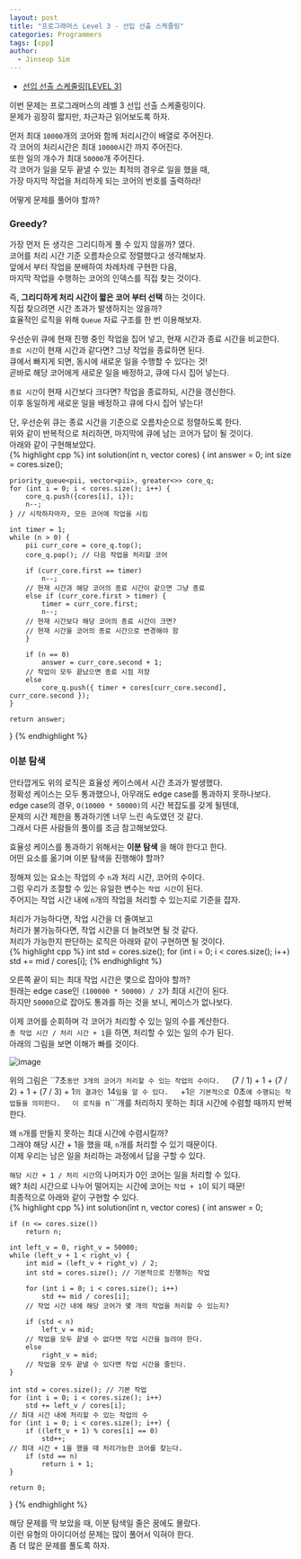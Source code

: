 ```yaml
---
layout: post
title: "프로그래머스 Level 3 - 선입 선출 스케줄링"
categories: Programmers
tags: [cpp]
author:
  - Jinseop Sim
---
```

- [선입 선출 스케줄링[LEVEL 3]](https://school.programmers.co.kr/learn/courses/30/lessons/12920)

이번 문제는 프로그래머스의 레벨 3 선입 선출 스케줄링이다.  
문제가 굉장히 짧지만, 차근차근 읽어보도록 하자.  

먼저 최대 ```10000```개의 코어와 함께 처리시간이 배열로 주어진다.  
각 코어의 처리시간은 최대 ```10000```시간 까지 주어진다.  
또한 일의 개수가 최대 ```50000```개 주어진다.  
각 코어가 일을 모두 끝낼 수 있는 최적의 경우로 일을 했을 때,  
가장 마지막 작업을 처리하게 되는 코어의 번호를 출력하라!  

어떻게 문제를 풀어야 할까?  

### Greedy?
가장 먼저 든 생각은 그리디하게 풀 수 있지 않을까? 였다.  
코어를 처리 시간 기준 오름차순으로 정렬했다고 생각해보자.  
앞에서 부터 작업을 분배하여 차례차례 구현한 다음,  
마지막 작업을 수행하는 코어의 인덱스를 직접 찾는 것이다.  

즉, __그리디하게 처리 시간이 짧은 코어 부터 선택__ 하는 것이다.  
직접 찾으려면 시간 초과가 발생하지는 않을까?  
효율적인 로직을 위해 ```Queue``` 자료 구조를 한 번 이용해보자.  

우선순위 큐에 현재 진행 중인 작업을 집어 넣고, 현재 시간과 종료 시간을 비교한다.  
```종료 시간```이 현재 시간과 같다면? 그냥 작업을 종료하면 된다.  
큐에서 빠지게 되면, 동시에 새로운 일을 수행할 수 있다는 것!  
곧바로 해당 코어에게 새로운 일을 배정하고, 큐에 다시 집어 넣는다.  

```종료 시간```이 현재 시간보다 크다면? 작업을 종료하되, 시간을 갱신한다.  
이후 동일하게 새로운 일을 배정하고 큐에 다시 집어 넣는다!  

단, 우선순위 큐는 종료 시간을 기준으로 오름차순으로 정렬하도록 한다.  
위와 같이 반복적으로 처리하면, 마지막에 큐에 남는 코어가 답이 될 것이다.  
아래와 같이 구현해보았다.  
{% highlight cpp %}
int solution(int n, vector<int> cores) {
	int answer = 0;
	int size = cores.size();

	priority_queue<pii, vector<pii>, greater<>> core_q;
	for (int i = 0; i < cores.size(); i++) {
		core_q.push({cores[i], i});
		n--;
	} // 시작하자마자, 모든 코어에 작업을 시킴

	int timer = 1;
	while (n > 0) {
		pii curr_core = core_q.top();
		core_q.pop(); // 다음 작업을 처리할 코어

		if (curr_core.first == timer)
			n--; 
		// 현재 시간과 해당 코어의 종료 시간이 같으면 그냥 종료
		else if (curr_core.first > timer) {
			timer = curr_core.first;
			n--;
		// 현재 시간보다 해당 코어의 종료 시간이 크면?
		// 현재 시간을 코어의 종료 시간으로 변경해야 함
		}

		if (n == 0)
			answer = curr_core.second + 1;
		// 작업이 모두 끝났으면 종료 시점 저장
		else
			core_q.push({ timer + cores[curr_core.second], curr_core.second });
	}

	return answer;
}
{% endhighlight %}

### 이분 탐색
안타깝게도 위의 로직은 효율성 케이스에서 시간 초과가 발생했다.  
정확성 케이스는 모두 통과했으나, 아무래도 edge case를 통과하지 못하나보다.  
edge case의 경우, ```O(10000 * 50000)```의 시간 복잡도를 갖게 될텐데,  
문제의 시간 제한을 통과하기엔 너무 느린 속도였던 것 같다.  
그래서 다른 사람들의 풀이를 조금 참고해보았다.  

효율성 케이스를 통과하기 위해서는 __이분 탐색__ 을 해야 한다고 한다.  
어떤 요소를 옮기며 이분 탐색을 진행해야 할까?  

정해져 있는 요소는 작업의 수 ```n```과 처리 시간, 코어의 수이다.  
그럼 우리가 조절할 수 있는 유일한 변수는 ```작업 시간```이 된다.  
주어지는 작업 시간 내에 ```n```개의 작업을 처리할 수 있는지로 기준을 잡자.  

처리가 가능하다면, 작업 시간을 더 줄여보고  
처리가 불가능하다면, 작업 시간을 더 늘려보면 될 것 같다.  
처리가 가능한지 판단하는 로직은 아래와 같이 구현하면 될 것이다.  
{% highlight cpp %}
int std = cores.size();
for (int i = 0; i < cores.size(); i++)
	std += mid / cores[i];
{% endhighlight %}

오른쪽 끝이 되는 최대 작업 시간은 몇으로 잡아야 할까?  
원래는 edge case인 ```(100000 * 50000) / 2```가 최대 시간이 된다.  
하지만 ```50000```으로 잡아도 통과를 하는 것을 보니, 케이스가 없나보다.  

이제 코어를 순회하며 각 코어가 처리할 수 있는 일의 수를 계산한다.  
```총 작업 시간 / 처리 시간 + 1```을 하면, 처리할 수 있는 일의 수가 된다.  
아래의 그림을 보면 이해가 빠를 것이다.  

![image](https://github.com/Jinseop-Sim/Jinseop-Sim.github.io/assets/71700079/e14cd85b-baa4-4318-a6df-4c32b9b5c3a2)  

위의 그림은 ``7초```동안 3개의 코어가 처리할 수 있는 작업의 수이다.  
```(7 / 1) + 1 + (7 / 2) + 1 + (7 / 3) + 1```의 결과인 ```14```임을 알 수 있다.  
```+1```은 기본적으로 ```0초```에 수행되는 작업들을 의미한다.  
이 로직을 ```n```개를 처리하지 못하는 최대 시간에 수렴할 때까지 반복한다.  

왜 ```n```개를 만들지 못하는 최대 시간에 수렴시킬까?  
그래야 해당 시간 + 1을 했을 때, ```n```개를 처리할 수 있기 때문이다.  
이제 우리는 남은 일을 처리하는 과정에서 답을 구할 수 있다.  

```해당 시간 + 1 / 처리 시간```의 나머지가 0인 코어는 일을 처리할 수 있다.  
왜? 처리 시간으로 나누어 떨어지는 시간에 코어는 ```작업 + 1```이 되기 때문!  
최종적으로 아래와 같이 구현할 수 있다.  
{% highlight cpp %}
int solution(int n, vector<int> cores) {
	int answer = 0;

	if (n <= cores.size())
		return n;

	int left_v = 0, right_v = 50000;
	while (left_v + 1 < right_v) {
		int mid = (left_v + right_v) / 2;
		int std = cores.size(); // 기본적으로 진행하는 작업

		for (int i = 0; i < cores.size(); i++)
			std += mid / cores[i];
		// 작업 시간 내에 해당 코어가 몇 개의 작업을 처리할 수 있는지?

		if (std < n)
			left_v = mid;
		// 작업을 모두 끝낼 수 없다면 작업 시간을 늘려야 한다.
		else
			right_v = mid;
		// 작업을 모두 끝낼 수 있다면 작업 시간을 줄인다.
	}

	int std = cores.size(); // 기본 작업
	for (int i = 0; i < cores.size(); i++)
		std += left_v / cores[i];
	// 최대 시간 내에 처리할 수 있는 작업의 수
	for (int i = 0; i < cores.size(); i++) {
		if ((left_v + 1) % cores[i] == 0)
			std++;
	// 최대 시간 + 1을 했을 때 처리가능한 코어를 찾는다.
		if (std == n)
			return i + 1;
	}

	return 0;
}
{% endhighlight %}

해당 문제를 딱 보았을 때, 이분 탐색일 줄은 꿈에도 몰랐다.  
이런 유형의 아이디어성 문제는 많이 풀어서 익혀야 한다.  
좀 더 많은 문제를 풀도록 하자.  
